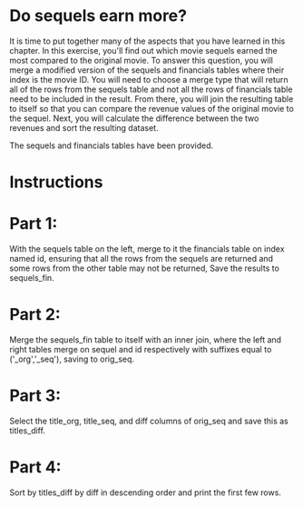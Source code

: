 # Do sequels earn more?
It is time to put together many of the aspects that you have learned in this chapter. In this exercise, you'll find out which movie sequels earned the most compared to the original movie. To answer this question, you will merge a modified version of the sequels and financials tables where their index is the movie ID. You will need to choose a merge type that will return all of the rows from the sequels table and not all the rows of financials table need to be included in the result. From there, you will join the resulting table to itself so that you can compare the revenue values of the original movie to the sequel. Next, you will calculate the difference between the two revenues and sort the resulting dataset.

The sequels and financials tables have been provided.

# Instructions

# Part 1:
With the sequels table on the left, merge to it the financials table on index named id, ensuring that all the rows from the sequels are returned and some rows from the other table may not be returned, Save the results to sequels_fin.

# Part 2:
Merge the sequels_fin table to itself with an inner join, where the left and right tables merge on sequel and id respectively with suffixes equal to ('_org','_seq'), saving to orig_seq.

# Part 3:
Select the title_org, title_seq, and diff columns of orig_seq and save this as titles_diff.

# Part 4:
Sort by titles_diff by diff in descending order and print the first few rows.
